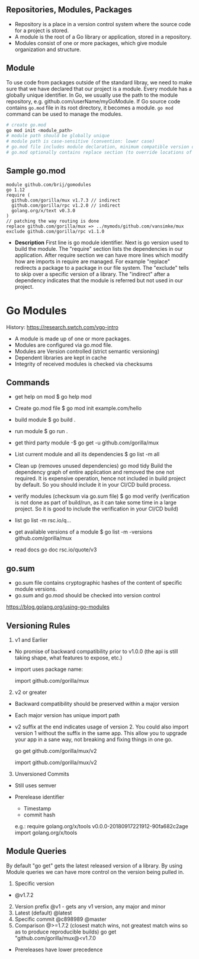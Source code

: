 ## Repositories, Modules, Packages
- Repository is a place in a version control system where the source code for a project is stored.
- A module is the root of a Go library or application, stored in a repository.
- Modules consist of one or more packages, which give module organization and structure.

## Module
To use code from packages outside of the standard libray, we need to make sure that we have declared that our project is a module. Every module has a globally unique identifier. In Go, we usually use the path to the module repository, e.g. github.com/userName/myGoModule.
If Go source code contains `go.mod` file in its root directory, it becomes a module. `go mod` command can be used to manage the modules.
```bash
# create go.mod
go mod init <module_path>
# module path should be globally unique
# module path is case-sensitive (convention: lower case)
# go.mod file includes module declaration, minimum compatible version of Go, dependent modules with minimum version required for each one (require section).
# go.mod optionally contains replace section (to override locations of dependent module) and exclude section (to prevent specific versions of module from being used).
```

## Sample go.mod
```gomod
module github.com/brij/gomodules
go 1.12
require (
  github.com/gorilla/mux v1.7.3 // indirect
  github.com/gorilla/rpc v1.2.0 // indirect
  golang.org/x/text v0.3.0
)
// patching the way routing is done
replace github.com/gorilla/mux => ../mymods/github.com/vansimke/mux
exclude github.com/gorilla/rpc v1.1.0
```
- **Description**
First line is go module identifier.
Next is go version used to build the module.
The "require" section lists the dependencies in our application.
After require section we can have more lines which modify how are imports in require are managed. For example "replace" redirects a package to a package in our file system. The "exclude" tells to skip over a specific version of a library.
The "indirect" after a dependency indicates that the module is referred but not used in our project.


# Go Modules
History: https://research.swtch.com/vgo-intro

- A module is made up of one or more packages.
- Modules are configured via go.mod file.
- Modules are Version controlled (strict semantic versioning)
- Dependent libraries are kept in cache
- Integrity of received modules is checked via checksums


## Commands
- get help on mod
$ go help mod

- Create go.mod file
$ go mod init example.com/hello

- build module
$ go build .

- run module
$ go run .

- get third party module
-$ go get -u github.com/gorilla/mux

- List current module and all its dependencies
$ go list -m all

- Clean up (removes unused dependencies)
  go mod tidy
Build the dependency graph of entire application and removed the one not required. It is expensive operation, hence not included in build project by default. So you should include it in your CI/CD build process.

- verify modules (checksum via go.sum file)
$ go mod verify
(verification is not done as part of build/run, as it can take some time in a large project. So it is good to include the verification in your CI/CD build)

- list
  go list -m rsc.io/q...

- get available versions of a module
$ go list -m -versions github.com/gorilla/mux

- read docs
  go doc rsc.io/quote/v3

## go.sum
- go.sum file contains cryptographic hashes of the content of specific module versions.
- go.sum and go.mod should be checked into version control



https://blog.golang.org/using-go-modules


## Versioning Rules
1. v1 and Earlier
  - No promise of backward compatibility prior to v1.0.0 (the api is still taking shape, what features to expose, etc.)
  - import uses package name:

    import github.com/gorilla/mux

2. v2 or greater
  - Backward compatibility should be preserved within a major version
  - Each major version has unique import path

  - v2 suffix at the end indicates usage of version 2. You could also import version 1 without the suffix in the same app. This allow you to upgrade your app in a sane way, not breaking and fixing things in one go.

    go get github.com/gorilla/mux/v2

    import github.com/gorilla/mux/v2

3. Unversioned Commits
  - Still uses semver
  - Prerelease identifier
    - Timestamp
    - commit hash

    e.g.: require golang.org/x/tools v0.0.0-20180917221912-90fa682c2age
    import golang.org/x/tools

## Module Queries
By default "go get" gets the latest released version of a library.
By using Module queries we can have more control on the version being pulled in.

1. Specific version
  - @v1.7.2
2. Version prefix
  @v1 - gets any v1 version, any major and minor
3. Latest (default)
  @latest
4. Specific commit
  @c898989
  @master
5. Comparison
  @>=1.7.2 (closest match wins, not greatest match wins so as to produce reproducible builds)
  go get "github.com/gorilla/mux@<v1.7.0
  - Prereleases have lower precedence



